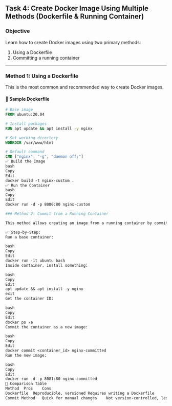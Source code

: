 ## Task 4: Create Docker Image Using Multiple Methods (Dockerfile & Running Container)

### Objective

Learn how to create Docker images using two primary methods:
1. Using a Dockerfile
2. Committing a running container

---

### Method 1: Using a Dockerfile

This is the most common and recommended way to create Docker images.

#### 🧾 Sample Dockerfile

```Dockerfile
# Base image
FROM ubuntu:20.04

# Install packages
RUN apt update && apt install -y nginx

# Set working directory
WORKDIR /var/www/html

# Default command
CMD ["nginx", "-g", "daemon off;"]
✅ Build the Image
bash
Copy
Edit
docker build -t nginx-custom .
✅ Run the Container
bash
Copy
Edit
docker run -d -p 8080:80 nginx-custom

### Method 2: Commit from a Running Container

This method allows creating an image from a running container by committing its current state.

✅ Step-by-Step:
Run a base container:

bash
Copy
Edit
docker run -it ubuntu bash
Inside container, install something:

bash
Copy
Edit
apt update && apt install -y nginx
exit
Get the container ID:

bash
Copy
Edit
docker ps -a
Commit the container as a new image:

bash
Copy
Edit
docker commit <container_id> nginx-committed
Run the new image:

bash
Copy
Edit
docker run -d -p 8081:80 nginx-committed
🧾 Comparison Table
Method	Pros	Cons
Dockerfile	Reproducible, versioned	Requires writing a Dockerfile
Commit Method	Quick for manual changes	Not version-controlled, less portable
